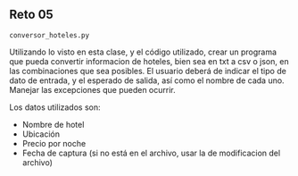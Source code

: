 ## Reto 05

`conversor_hoteles.py`

Utilizando lo visto en esta clase, y el código utilizado, crear un programa que pueda convertir informacion de hoteles, bien sea en txt a csv o json, en las combinaciones que sea posibles.
El usuario deberá de indicar el tipo de dato de entrada, y el esperado de salida, así como el nombre de cada uno. Manejar las excepciones que pueden ocurrir.

Los datos utilizados son:
* Nombre de hotel
* Ubicación
* Precio por noche
* Fecha de captura (si no está en el archivo, usar la de modificacion del archivo)
